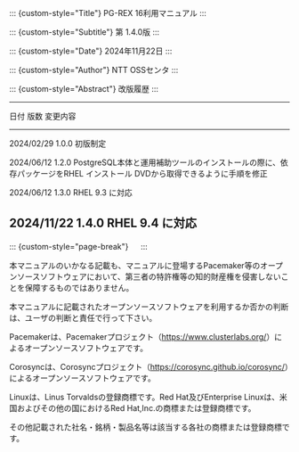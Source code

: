 ::: {custom-style="Title"}
PG-REX 16利用マニュアル
:::

::: {custom-style="Subtitle"}
第 1.4.0版
:::

::: {custom-style="Date"}
2024年11月22日
:::

::: {custom-style="Author"}
NTT OSSセンタ
:::

::: {custom-style="Abstract"}
改版履歴
:::

-----------------------------------------------------------------------
日付       版数  変更内容
---------- ----- ------------------------------------------------------
2024/02/29 1.0.0 初版制定

2024/06/12 1.2.0 PostgreSQL本体と運用補助ツールのインストールの際に、依存パッケージをRHEL インストール DVDから取得できるように手順を修正

2024/06/12 1.3.0 RHEL 9.3 に対応

2024/11/22 1.4.0 RHEL 9.4 に対応
-----------------------------------------------------------------------

::: {custom-style="page-break"}
　
:::

本マニュアルのいかなる記載も、マニュアルに登場するPacemaker等のオープンソースソフトウェアにおいて、第三者の特許権等の知的財産権を侵害しないことを保障するものではありません。

本マニュアルに記載されたオープンソースソフトウェアを利用するか否かの判断は、ユーザの判断と責任で行って下さい。

Pacemakerは、Pacemakerプロジェクト（<https://www.clusterlabs.org/>）によるオープンソースソフトウェアです。

Corosyncは、Corosyncプロジェクト（<https://corosync.github.io/corosync/>）によるオープンソースソフトウェアです。

Linuxは、Linus Torvaldsの登録商標です。Red Hat及びEnterprise Linuxは、米国およびその他の国におけるRed Hat,Inc.の商標または登録商標です。

その他記載された社名・銘柄・製品名等は該当する各社の商標または登録商標です。


